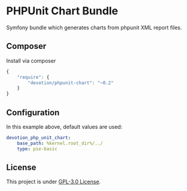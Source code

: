 PHPUnit Chart Bundle
=============

Symfony bundle which generates charts from phpunit XML report files.

## Composer

Install via composer

``` js
{
    "require": {
        "devotion/phpunit-chart": "~0.2"
    }
}
```

## Configuration

In this example above, default values are used:

``` yaml
devotion_php_unit_chart:
    base_path: %kernel.root_dir%/../
    type: pie-basic
```

## License

This project is under [GPL-3.0 License](LICENSE).
